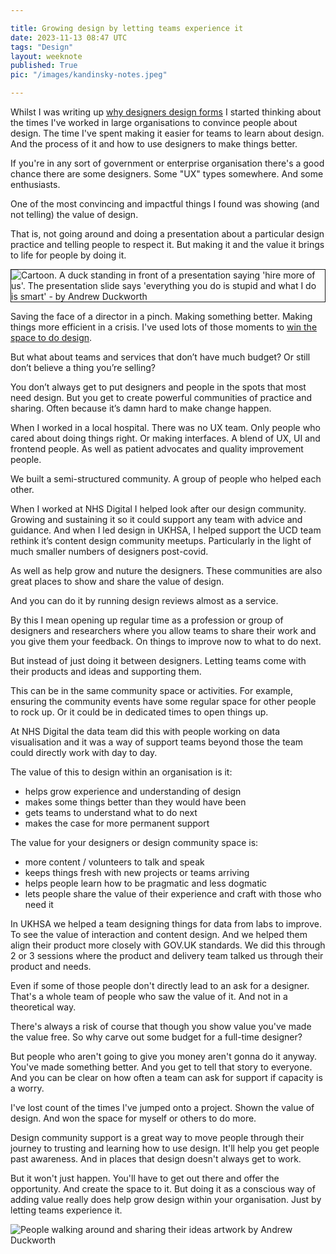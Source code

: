 ```yaml
---

title: Growing design by letting teams experience it
date: 2023-11-13 08:47 UTC
tags: "Design"
layout: weeknote
published: True
pic: "/images/kandinsky-notes.jpeg"

---
```


Whilst I was writing up [why designers design forms](./2023-10-27-why-we-design-forms.html) I started thinking about the times I've worked in large organisations to convince people about design. The time I've spent making it easier for teams to learn about design. And the process of it and how to use designers to make things better.

If you're in any sort of government or enterprise organisation there's a good chance there are some designers. Some "UX" types somewhere. And some enthusiasts.

One of the most convincing and impactful things I found was showing (and not telling) the value of design.

That is, not going around and doing a presentation about a particular design practice and telling people to respect it. But making it and the value it brings to life for people by doing it.

<img src="/images/sharing the good word.jpg" style="border: 1px solid;" alt="Cartoon. A duck standing in front of a presentation saying 'hire more of us'. The presentation slide says 'everything you do is stupid and what I do is smart' - by Andrew Duckworth"/>

Saving the face of a director in a pinch. Making something better. Making things more efficient in a crisis. I've used lots of those moments to [win the space to do design](./2021-03-19-win-space-to-design.html).

But what about teams and services that don’t have much budget? Or still don’t believe a thing you’re selling?

You don’t always get to put designers and people in the spots that most need design. But you get to create powerful communities of practice and sharing. Often because it’s damn hard to make change happen.

When I worked in a local hospital. There was no UX team. Only people who cared about doing things right. Or making interfaces. A blend of UX, UI and frontend people. As well as patient advocates and quality improvement people.

We built a semi-structured community. A group of people who helped each other. 

When I worked at NHS Digital I helped look after our design community. Growing and sustaining it so it could support any team with advice and guidance. And when I led design in UKHSA, I helped support the UCD team rethink it’s content design community meetups. Particularly in the light of much smaller numbers of designers post-covid.

As well as help grow and nuture the designers. These communities are also great places to show and share the value of design.

And you can do it by running design reviews almost as a service.

By this I mean opening up regular time as a profession or group of designers and researchers where you allow teams to share their work and you give them your feedback. On things to improve now to what to do next.

But instead of just doing it between designers. Letting teams come with their products and ideas and supporting them.

This can be in the same community space or activities. For example, ensuring the community events have some regular space for other people to rock up. Or it could be in dedicated times to open things up.

At NHS Digital the data team did this with people working on data visualisation and it was a way of support teams beyond those the team could directly work with day to day.

The value of this to design within an organisation is it:

- helps grow experience and understanding of design
- makes some things better than they would have been
- gets teams to understand what to do next
- makes the case for more permanent support

The value for your designers or design community space is:

- more content / volunteers to talk and speak
- keeps things fresh with new projects or teams arriving
- helps people learn how to be pragmatic and less dogmatic
- lets people share the value of their experience and craft with those who need it

In UKHSA we helped a team designing things for data from labs to improve. To see the value of interaction and content design. And we helped them align their product more closely with GOV.UK standards. We did this through 2 or 3 sessions where the product and delivery team talked us through their product and needs.

Even if some of those people don't directly lead to an ask for a designer. That's a whole team of people who saw the value of it. And not in a theoretical way.

There's always a risk of course that though you show value you've made the value free. So why carve out some budget for a full-time designer? 

But people who aren't going to give you money aren't gonna do it anyway. You've made something better. And you get to tell that story to everyone. And you can be clear on how often a team can ask for support if capacity is a worry.

I've lost count of the times I've jumped onto a project. Shown the value of design. And won the space for myself or others to do more.

Design community support is a great way to move people through their journey to trusting and learning how to use design. It'll help you get people past awareness. And in places that design doesn't always get to work.

But it won't just happen. You'll have to get out there and offer the opportunity. And create the space to it. But doing it as a conscious way of adding value really does help grow design within your organisation. Just by letting teams experience it.

<img src="/images/kandinsky-notes.jpg" alt="People walking around and sharing their ideas artwork by Andrew Duckworth"/>